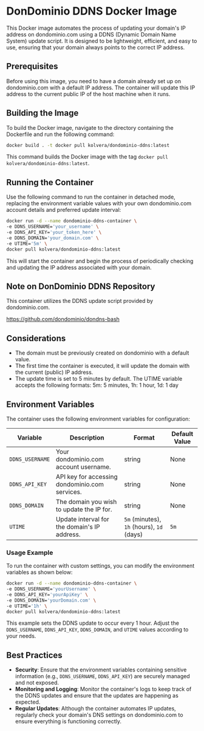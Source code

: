 # DonDominio DDNS Docker Image

This Docker image automates the process of updating your domain's IP address on dondominio.com using a DDNS (Dynamic Domain Name System) update script. It is designed to be lightweight, efficient, and easy to use, ensuring that your domain always points to the correct IP address.

## Prerequisites

Before using this image, you need to have a domain already set up on dondominio.com with a default IP address. The container will update this IP address to the current public IP of the host machine when it runs.

## Building the Image

To build the Docker image, navigate to the directory containing the Dockerfile and run the following command:

```bash
docker build . -t docker pull kolvera/dondominio-ddns:latest
```

This command builds the Docker image with the tag `docker pull kolvera/dondominio-ddns:latest`.

## Running the Container

Use the following command to run the container in detached mode, replacing the environment variable values with your own dondominio.com account details and preferred update interval:

```bash
docker run -d --name dondominio-ddns-container \
-e DDNS_USERNAME='your_username' \
-e DDNS_API_KEY='your_token_here' \
-e DDNS_DOMAIN='your_domain.com' \
-e UTIME='5m' \
docker pull kolvera/dondominio-ddns:latest
```

This will start the container and begin the process of periodically checking and updating the IP address associated with your domain.

## Note on DonDominio DDNS Repository

This container utilizes the DDNS update script provided by dondominio.com.

https://github.com/dondominio/dondns-bash

## Considerations

- The domain must be previously created on dondominio with a default value.
- The first time the container is executed, it will update the domain with the current (public) IP address.
- The update time is set to 5 minutes by default. The UTIME variable accepts the following formats: 5m: 5 minutes, 1h: 1 hour, 1d: 1 day

## Environment Variables

The container uses the following environment variables for configuration:

| Variable        | Description                                    | Format                                    | Default Value |
| --------------- | ---------------------------------------------- | ----------------------------------------- | ------------- |
| `DDNS_USERNAME` | Your dondominio.com account username.          | string                                    | None          |
| `DDNS_API_KEY`  | API key for accessing dondominio.com services. | string                                    | None          |
| `DDNS_DOMAIN`   | The domain you wish to update the IP for.      | string                                    | None          |
| `UTIME`         | Update interval for the domain's IP address.   | `5m` (minutes), `1h` (hours), `1d` (days) | `5m`          |

### Usage Example

To run the container with custom settings, you can modify the environment variables as shown below:

```bash
docker run -d --name dondominio-ddns-container \
-e DDNS_USERNAME='yourUsername' \
-e DDNS_API_KEY='yourApiKey' \
-e DDNS_DOMAIN='yourDomain.com' \
-e UTIME='1h' \
docker pull kolvera/dondominio-ddns:latest
```

This example sets the DDNS update to occur every 1 hour. Adjust the `DDNS_USERNAME`, `DDNS_API_KEY`, `DDNS_DOMAIN`, and `UTIME` values according to your needs.

## Best Practices

- **Security**: Ensure that the environment variables containing sensitive information (e.g., `DDNS_USERNAME`, `DDNS_API_KEY`) are securely managed and not exposed.
- **Monitoring and Logging**: Monitor the container's logs to keep track of the DDNS updates and ensure that the updates are happening as expected.
- **Regular Updates**: Although the container automates IP updates, regularly check your domain's DNS settings on dondominio.com to ensure everything is functioning correctly.
